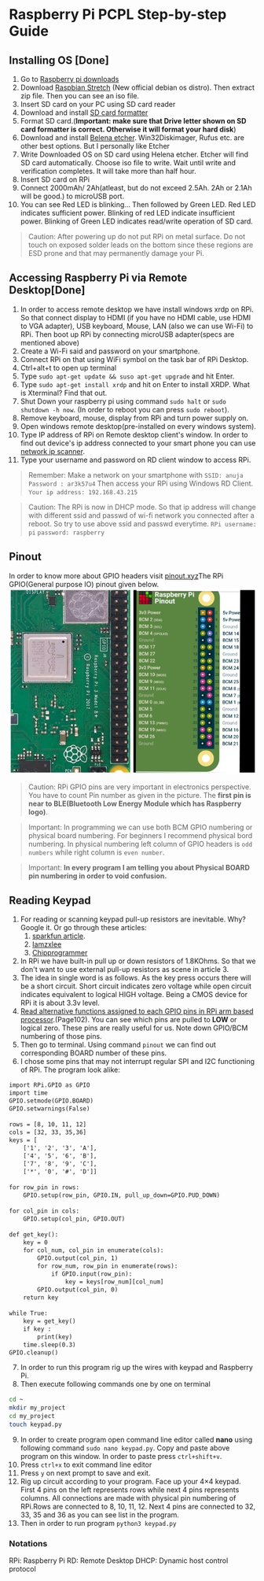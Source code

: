 # Raspberry Pi PCPL Step-by-step Guide
## Installing OS [Done]

1. Go to [Raspberry pi downloads](https://www.raspberrypi.org/downloads/)
2. Download [Raspbian Stretch](https://www.raspberrypi.org/downloads/raspbian/) (New official debian os distro). Then extract zip file. Then you can see an iso file.
3. Insert SD card on your PC using SD card reader
4. Download and install [SD card formatter](https://www.sdcard.org/downloads/formatter/index.html)
5. Format SD card.(**Important: make sure that Drive letter shown on SD card formatter is correct. Otherwise it will format your hard disk**)
6. Download and install [Belena etcher](https://www.balena.io/etcher/). Win32Diskimager, Rufus etc. are other best options. But I personally like Etcher
7. Write Downloaded OS on SD card using Helena etcher. Etcher will find SD card automatically. Choose iso file to write. Wait until write and verification completes. It will take more than half hour.
8. Insert SD card on RPi
9. Connect 2000mAh/ 2Ah(atleast, but do not exceed 2.5Ah. 2Ah or 2.1Ah will be good.) to microUSB port.
10. You can see Red LED is blinking... Then followed by Green LED. Red LED indicates sufficient power. Blinking of red LED indicate insufficient power. Blinking of Green LED indicates read/write operation of SD card.
> Caution: After powering up do not put RPi on metal surface. Do not touch on exposed solder leads on the bottom since these regions are ESD prone and that may permanently damage your Pi.

##  Accessing Raspberry Pi via Remote Desktop[Done]

1. In order to access remote desktop we have install windows xrdp on RPi. So that connect display to HDMI (if you have no HDMI cable, use HDMI to VGA adapter), USB keyboard, Mouse, LAN (also we can use Wi-Fi) to RPi. Then boot up RPi by connecting microUSB adapter(specs are mentioned above)
2. Create a Wi-Fi said and password on your smartphone.
3. Connect RPi on that using WiFi symbol on the task bar of RPi Desktop.
4. Ctrl+alt+t to open up terminal
5. Type `sudo apt-get update && suso apt-get upgrade` and hit Enter.
6. Type `sudo apt-get install xrdp` and hit on Enter to install XRDP. What is Xterminal? Find that out.
7. Shut Down your raspberry pi using command `sudo halt` or `sudo shutdown -h now`. (In order to reboot you can press `sudo reboot`).
8. Remove keyboard, mouse, display from RPi and turn power supply on.
9. Open windows remote desktop(pre-installed on every windows system).
10. Type IP address of RPi on Remote desktop client's window. In order to find out device's ip address connected to your smart phone you can use [network ip scanner](https://play.google.com/store/apps/details?id=com.network.networkip).
11. Type your username and password on RD client window to access RPi.

> Remember:
> Make a network on your smartphone with
> `SSID: anuja`
> `Password : ar3k57u4`
> Then access your RPi using Windows RD Client. `Your ip address: 192.168.43.215`

> Caution: The RPi is now in DHCP mode. So that ip address will change with different ssid and passwd of wi-fi network you connected after a reboot. So try to use above ssid and passwd everytime.
> `RPi username: pi`
> `password: raspberry`

## Pinout

In order to know more about GPIO headers visit [pinout.xyz](pinout.xyz)The RPi GPIO(General purpose IO) pinout given below.
![GPIO Headers](/images/1554777830796.png)
> Caution: RPi GPIO pins are very important in electronics perspective. You have to count Pin number as given in the picture. The **first pin is near to BLE(Bluetooth Low Energy Module which has Raspberry logo)**.

> Important: In programming we can use both BCM GPIO numbering or physical board numbering. For beginners I recommend physical bord numbering. In physical numbering left column of GPIO headers is `odd numbers` while right column is `even number`.

> Important: **In every program I am telling you about Physical BOARD pin numbering in order to void confusion.**

## Reading Keypad
1. For reading or scanning keypad pull-up resistors are inevitable. Why? Google it. Or go through these articles: 
    1. [sparkfun article](https://learn.sparkfun.com/tutorials/pull-up-resistors/all).
    2. [Iamzxlee](https://www.google.com/amp/s/iamzxlee.wordpress.com/2013/07/24/4x4-matrix-keypad/amp/)
    3. [Chipprogrammer](https://chipprogrammer.blogspot.com/2016/12/8051-keyboard-interfacing.html?m=1)
2. In RPi we have built-in pull up or down resistors of 1.8KOhms. So that we don't want to use external pull-up resistors as scene in article 3.
3. The idea in single word is as follows. As the key press occurs there will be a short circuit. Short circuit indicates zero voltage while open circuit indicates equivalent to logical HIGH voltage. Being a CMOS device for RPi it is about 3.3v level.
4. [Read alternative functions assigned to each GPIO pins in RPi arm based processor](https://www.raspberrypi.org/documentation/hardware/raspberrypi/bcm2835/BCM2835-ARM-Peripherals.pdf).(Page102). You can see which pins are pulled to **LOW** or logical zero. These pins are really useful for us. Note down GPIO/BCM numbering of those pins.
5. Then go to terminal. Using command `pinout` we can find out corresponding BOARD number of these pins.
6. I chose some pins that may not interrupt regular SPI and I2C functioning of RPi. The program look alike:
```python3
import RPi.GPIO as GPIO
import time
GPIO.setmode(GPIO.BOARD)
GPIO.setwarnings(False)

rows = [8, 10, 11, 12]
cols = [32, 33, 35,36]
keys = [
    ['1', '2', '3', 'A'],
    ['4', '5', '6', 'B'],
    ['7', '8', '9', 'C'],
    ['*', '0', '#', 'D']]

for row_pin in rows:
    GPIO.setup(row_pin, GPIO.IN, pull_up_down=GPIO.PUD_DOWN)

for col_pin in cols:
    GPIO.setup(col_pin, GPIO.OUT)

def get_key():
    key = 0
    for col_num, col_pin in enumerate(cols):
        GPIO.output(col_pin, 1)
        for row_num, row_pin in enumerate(rows):
            if GPIO.input(row_pin):
                key = keys[row_num][col_num]
        GPIO.output(col_pin, 0)
    return key

while True:
    key = get_key()
    if key :
        print(key)
    time.sleep(0.3)
GPIO.cleanup()
```

7. In order to run this program rig up the wires with keypad and Raspberry Pi.
8. Then execute following commands one by one on terminal
```bash
cd ~
mkdir my_project
cd my_project
touch keypad.py
```
9. In order to create program open command line editor called **nano** using following command `sudo nano keypad.py`. Copy and paste above program on this window. In order to paste press `ctrl+shift+v`. 
10. Press `ctrl+x` to exit command line editor
11. Press `y` on next prompt to save and exit.
12. Rig up circuit according to your program. Face up your 4×4 keypad. First 4 pins on the left represents rows while next 4 pins represents columns. All connections are made with physical pin numbering of RPi.Rows are connected to 8, 10, 11, 12. Next 4 pins are connected to 32, 33, 35 and 36 as you can see list in the program.
13. Then in order to run program  `python3 keypad.py`

### Notations
RPi: Raspberry Pi
RD: Remote Desktop
DHCP: Dynamic host control protocol
